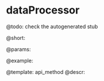 dataProcessor
=============


@todo:
	check the autogenerated stub

@short:
	

@params:





@example:

@template:	api_method
@descr:

